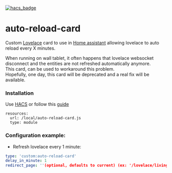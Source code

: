 [![hacs_badge](https://img.shields.io/badge/HACS-Default-orange.svg?style=for-the-badge)](https://github.com/custom-components/hacs)  

# auto-reload-card
Custom [Lovelace](https://www.home-assistant.io/lovelace) card to use in [Home assistant](https://www.home-assistant.io/) allowing lovelace to auto reload every X minutes.

When running on wall tablet, it often happens that lovelace websocket disconnect and the entities are not refreshed automatically anymore.  
This card, can be used to workaround this problem.  
Hopefully, one day, this card will be deprecated and a real fix will be available.  

### Installation
Use [HACS](https://hacs.xyz/) or follow this [guide](https://github.com/thomasloven/hass-config/wiki/Lovelace-Plugins)

```
resources:
  url: /local/auto-reload-card.js
  type: module
```

### Configuration example:

 - Refresh lovelace every 1 minute:
```yaml
type: 'custom:auto-reload-card'
delay_in_minute: 1
redirect_page: ''(optional, defaults to current) (ex: '/lovelace/living-room')
```
